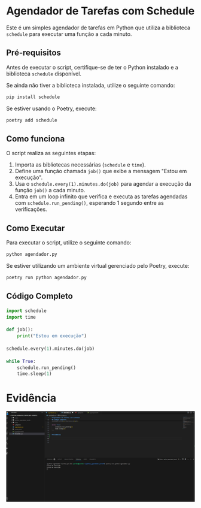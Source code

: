 # Agendador de Tarefas com Schedule

Este é um simples agendador de tarefas em Python que utiliza a biblioteca `schedule` para executar uma função a cada minuto.

## Pré-requisitos

Antes de executar o script, certifique-se de ter o Python instalado e a biblioteca `schedule` disponível.

Se ainda não tiver a biblioteca instalada, utilize o seguinte comando:

```bash
pip install schedule
```

Se estiver usando o Poetry, execute:

```bash
poetry add schedule
```

## Como funciona

O script realiza as seguintes etapas:

1. Importa as bibliotecas necessárias (`schedule` e `time`).
2. Define uma função chamada `job()` que exibe a mensagem "Estou em execução".
3. Usa o `schedule.every(1).minutes.do(job)` para agendar a execução da função `job()` a cada minuto.
4. Entra em um loop infinito que verifica e executa as tarefas agendadas com `schedule.run_pending()`, esperando 1 segundo entre as verificações.

## Como Executar

Para executar o script, utilize o seguinte comando:

```bash
python agendador.py
```

Se estiver utilizando um ambiente virtual gerenciado pelo Poetry, execute:

```bash
poetry run python agendador.py
```

## Código Completo

```python
import schedule
import time

def job():
    print("Estou em execução")

schedule.every(1).minutes.do(job)

while True:
    schedule.run_pending()
    time.sleep(1)
```

# Evidência

![alt text](image.png)

